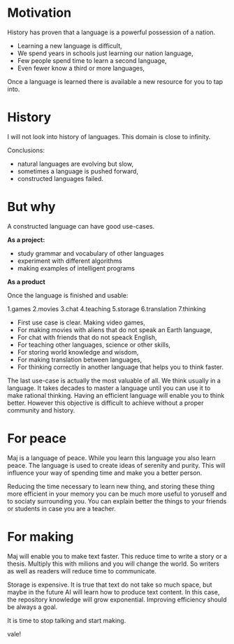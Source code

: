 # Motivation


History has proven that a language is a powerful possession of a nation. 

* Learning a new language is difficult,
* We spend years in schools just learning our nation language,
* Few people spend time to learn a second language,
* Even fewer know a third or more languages,

Once a language is learned there is available a new resource for you to tap into.

# History

I will not look into history of languages. This domain is close to infinity.

Conclusions:

* natural languages are evolving but slow,
* sometimes a language is pushed forward,
* constructed languages failed.

# But why

A constructed language can have good use-cases.

**As a project:**

* study grammar and vocabulary of other languages
* experiment with different algorithms
* making examples of intelligent programs

**As a product**

Once the language is finished and usable:

1.games 
2.movies
3.chat
4.teaching
5.storage
6.translation
7.thinking 

* First use case is clear. Making video games,
* For making movies with aliens that do not speak an Earth language,
* For chat with friends that do not speack English,
* For teaching other languages, science or other skills,
* For storing world knowledge and wisdom,
* For making translation between languages,
* For thinking correctly in another language that helps you to think faster.

The last use-case is actually the most valuable of all. We think usually in a language. It takes decades to master a language until you can use it to make rational thinking. Having an efficient language will enable you to think better. However this objective is difficult to achieve without a proper community and history.

# For peace

Maj is a language of peace. While you learn this language you also learn peace. The language is used to create ideas of serenity and purity. This will influence your way of spending time and make you a better person.

Reducing the time necessary to learn new thing, and storing these thing more efficient in your memory you can be much more useful to yoruself and to sociaty surrounding you. You can explain better the things to your friends or students in case you are a teacher.

# For making

Maj will enable you to make text faster. This reduce time to write a story or a thesis. Multiply this with milions and you will change the world. So writers as well as readers will reduce time to communicate.

Storage is expensive. It is true that text do not take so much space, but maybe in the future AI will learn how to produce text content. In this case, the repository knowledge will grow exponential. Improving efficiency should be always a goal.

It is time to stop talking and start making.

vale!








